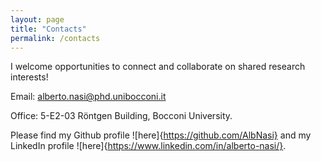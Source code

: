 ```yaml
---
layout: page
title: "Contacts"
permalink: /contacts
---
```


<link rel="stylesheet" href="/assets/css/override.css">

I welcome opportunities to connect and collaborate on shared research interests!

Email: alberto.nasi@phd.unibocconi.it

Office: 5-E2-03 Röntgen Building, Bocconi University.

Please find my Github profile ![here]{https://github.com/AlbNasi} and my LinkedIn profile ![here]{https://www.linkedin.com/in/alberto-nasi/}.
